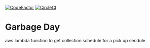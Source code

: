 [![CodeFactor](https://www.codefactor.io/repository/github/aagavin/garbageday/badge)](https://www.codefactor.io/repository/github/aagavin/garbageday) [![CircleCI](https://circleci.com/gh/aagavin/garbageday.svg?style=svg)](https://circleci.com/gh/aagavin/garbageday)


Garbage Day
===========


aws lambda function to get collection schedule for a pick up secdule
